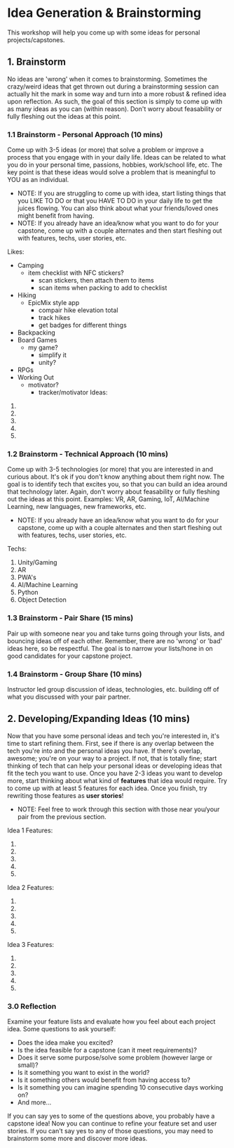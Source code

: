 # Idea Generation & Brainstorming

This workshop will help you come up with some ideas for personal projects/capstones. 

## 1. Brainstorm

No ideas are 'wrong' when it comes to brainstorming. Sometimes the crazy/weird ideas that get thrown out during a brainstorming session can actually hit the mark in some way and turn into a more robust & refined idea upon reflection. As such, the goal of this section is simply to come up with as many ideas as you can (within reason). Don't worry about feasability or fully fleshing out the ideas at this point.

### 1.1 Brainstorm - Personal Approach (10 mins)

Come up with 3-5 ideas (or more) that solve a problem or improve a process that you engage with in your daily life. Ideas can be related to what you do in your personal time, passions, hobbies, work/school life, etc. The key point is that these ideas would solve a problem that is meaningful to YOU as an individual.

* NOTE: If you are struggling to come up with idea, start listing things that you LIKE TO DO or that you HAVE TO DO in your daily life to get the juices flowing. You can also think about what your friends/loved ones might benefit from having.
* NOTE: If you already have an idea/know what you want to do for your capstone, come up with a couple alternates and then start fleshing out with features, techs, user stories, etc.

Likes:
* Camping
  - item checklist with NFC stickers?
    - scan stickers, then attach them to items
    - scan items when packing to add to checklist
* Hiking
  - EpicMix style app 
    - compair hike elevation total
    - track hikes
    - get badges for different things
* Backpacking
* Board Games
  - my game?
    - simplify it
    - unity?
* RPGs
* Working Out
  - motivator?
    - tracker/motivator
Ideas:

1. 
2. 
3. 
4. 
5. 

### 1.2 Brainstorm - Technical Approach (10 mins)

Come up with 3-5 technologies (or more) that you are interested in and curious about. It's ok if you don't know anything about them right now. The goal is to identify tech that excites you, so that you can build an idea around that technology later. Again, don't worry about feasability or fully fleshing out the ideas at this point. Examples: VR, AR, Gaming, IoT, AI/Machine Learning, new languages, new frameworks, etc.

* NOTE: If you already have an idea/know what you want to do for your capstone, come up with a couple alternates and then start fleshing out with features, techs, user stories, etc.

Techs:

1. Unity/Gaming
2. AR
3. PWA's
4. AI/Machine Learning
5. Python
6. Object Detection

### 1.3 Brainstorm - Pair Share (15 mins)

Pair up with someone near you and take turns going through your lists, and bouncing ideas off of each other. Remember, there are no 'wrong' or 'bad' ideas here, so be respectful. The goal is to narrow your lists/hone in on good candidates for your capstone project.

### 1.4 Brainstorm - Group Share (10 mins)

Instructor led group discussion of ideas, technologies, etc. building off of what you discussed with your pair partner.

## 2. Developing/Expanding Ideas (10 mins)

Now that you have some personal ideas and tech you're interested in, it's time to start refining them. First, see if there is any overlap between the tech you're into and the personal ideas you have. If there's overlap, awesome; you're on your way to a project. If not, that is totally fine; start thinking of tech that can help your personal ideas or developing ideas that fit the tech you want to use. Once you have 2-3 ideas you want to develop more, start thinking about what kind of **features** that idea would require. Try to come up with at least 5 features for each idea. Once you finish, try rewriting those features as **user stories**!
* NOTE: Feel free to work through this section with those near you/your pair from the previous section.

Idea 1 Features: 

1. 
2. 
3. 
4. 
5. 

Idea 2 Features: 

1. 
2. 
3. 
4. 
5. 

Idea 3 Features: 

1. 
2. 
3. 
4. 
5. 

### 3.0 Reflection

Examine your feature lists and evaluate how you feel about each project idea. Some questions to ask yourself:

* Does the idea make you excited?
* Is the idea feasible for a capstone (can it meet requirements)?
* Does it serve some purpose/solve some problem (however large or small)?
* Is it something you want to exist in the world?
* Is it something others would benefit from having access to?
* Is it something you can imagine spending 10 consecutive days working on?
* And more...

If you can say yes to some of the questions above, you probably have a capstone idea! Now you can continue to refine your feature set and user stories. If you can't say yes to any of those questions, you may need to brainstorm some more and discover more ideas.
